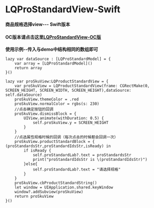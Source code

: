 # LQProStandardView-Swift
**商品规格选择view--- Swift版本**<br/>   
#### OC版本请点击这里[LQProStandardView-OC版](https://github.com/MayXiaoYang/LQProStandardView.git)<br/>   
**使用示例--传入与demo中结构相同的数组即可**
```
lazy var dataSource : [LQProStandardModel] = {
    var array = [LQProStandardModel]()
    return array
}()

lazy var proSkuView:LQProductStandardView = {
    var proSkuView = LQProductStandardView(frame: CGRectMake(0, SCREEN_HEIGHT, SCREEN_WIDTH, SCREEN_HEIGHT),dataSource: self.dataSource)
    proSkuView.themeColor = .red
    proSkuView.normalColor = rgbs(s: 230)
    //点击确定按钮的回调
    proSkuView.dismissBlock = {
        UIView.animate(withDuration: 0.5) {
            self.proSkuView.y = SCREEN_HEIGHT
        }
    }
    //点选属性规格时候的回调（每次点击的时候都会回调一次）
    proSkuView.productStandardBlock = { (proStandardsStr,proStandardIdsStr,isReady) in
        if isReady {
            self.proStandardLab?.text = proStandardsStr
            print("proStandardIdsStr is \(proStandardIdsStr)")
        }else{
            self.proStandardLab?.text = "请选择规格"
        }
    }
    proSkuView.cbProductStandardString()
    let window = UIApplication.shared.keyWindow
    window?.addSubview(proSkuView)
    return proSkuView
}()
```

